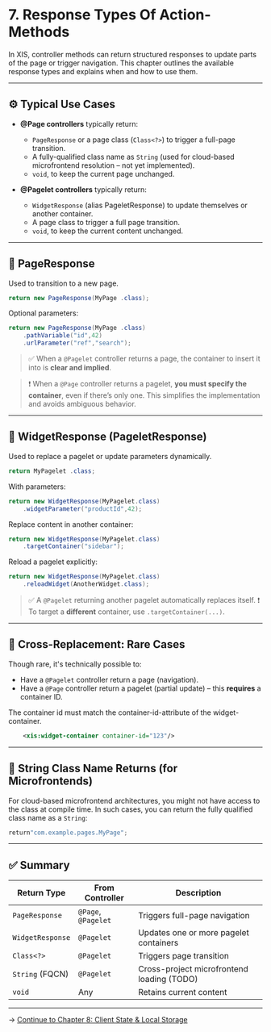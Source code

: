 # 7. Response Types Of Action-Methods

In XIS, controller methods can return structured responses to update parts of the page or trigger navigation. This
chapter outlines the available response types and explains when and how to use them.

---

## ⚙️ Typical Use Cases

- **@Page controllers** typically return:
    - `PageResponse` or a page class (`Class<?>`) to trigger a full-page transition.
    - A fully-qualified class name as `String` (used for cloud-based microfrontend resolution – not yet implemented).
    - `void`, to keep the current page unchanged.

- **@Pagelet controllers** typically return:
    - `WidgetResponse` (alias PageletResponse) to update themselves or another container.
    - A page class to trigger a full page transition.
    - `void`, to keep the current content unchanged.

---

## 🔁 PageResponse

Used to transition to a new page.

```java
return new PageResponse(MyPage .class);
```

Optional parameters:

```java
return new PageResponse(MyPage .class)
    .pathVariable("id",42)
    .urlParameter("ref","search");
```

> ✅ When a `@Pagelet` controller returns a page, the container to insert it into is **clear and implied**.

> ❗ When a `@Page` controller returns a pagelet, **you must specify the container**, even if there’s only one. This
> simplifies the implementation and avoids ambiguous behavior.

---

## 🔄 WidgetResponse (PageletResponse)

Used to replace a pagelet or update parameters dynamically.

```java
return MyPagelet .class;
```

With parameters:

```java
return new WidgetResponse(MyPagelet.class)
    .widgetParameter("productId",42);
```

Replace content in another container:

```java
return new WidgetResponse(MyPagelet.class)
    .targetContainer("sidebar");
```

Reload a pagelet explicitly:

```java
return new WidgetResponse(MyPagelet.class)
    .reloadWidget(AnotherWidget.class);
```

> ✅ A `@Pagelet` returning another pagelet automatically replaces itself.
> ❗ To target a **different** container, use `.targetContainer(...)`.

---

## 🔄 Cross-Replacement: Rare Cases

Though rare, it's technically possible to:

- Have a `@Pagelet` controller return a page (navigation).
- Have a `@Page` controller return a pagelet (partial update) – this **requires** a container ID.

The container id must match the container-id-attribute of the widget-container.

```xml
    <xis:widget-container container-id="123"/>
```

---

## 🧭 String Class Name Returns (for Microfrontends)

For cloud-based microfrontend architectures, you might not have access to the class at compile time. In such cases,
you can return the fully qualified class name as a `String`:

```java
return"com.example.pages.MyPage";
```

---

## ✅ Summary

| Return Type             | From Controller     | Description                                |
|-------------------------|---------------------|--------------------------------------------|
| `PageResponse`          | `@Page`, `@Pagelet` | Triggers full-page navigation              |
| `WidgetResponse`        | `@Pagelet`          | Updates one or more pagelet containers     |
| `Class<?>`              | `@Pagelet`          | Triggers page transition                   |
| `String` (FQCN)         | `@Pagelet`          | Cross-project microfrontend loading (TODO) |
| `void`                  | Any                 | Retains current content                    |

---

→ [Continue to Chapter 8: Client State & Local Storage](08-client-state.md)
